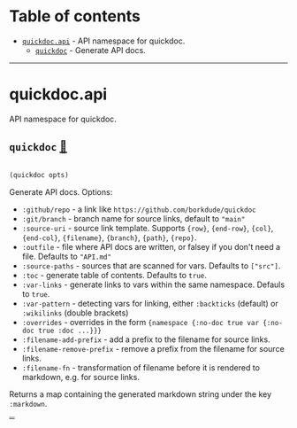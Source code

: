# Table of contents
-  [`quickdoc.api`](#quickdoc.api)  - API namespace for quickdoc.
    -  [`quickdoc`](#quickdoc.api/quickdoc) - Generate API docs.

-----
# <a name="quickdoc.api">quickdoc.api</a>


API namespace for quickdoc.




## <a name="quickdoc.api/quickdoc">`quickdoc`</a> [📃](https://github.com/borkdude/quickdoc/blob/main/src/quickdoc/api.cljc#L17-L80)
<a name="quickdoc.api/quickdoc"></a>
``` clojure

(quickdoc opts)
```


Generate API docs. Options:
  * `:github/repo` -  a link like `https://github.com/borkdude/quickdoc`
  * `:git/branch` - branch name for source links, default to `"main"`
  * `:source-uri` - source link template. Supports `{row}`, `{end-row}`, `{col}`, `{end-col}`, `{filename}`, `{branch}`, `{path}`, `{repo}`.
  * `:outfile` - file where API docs are written, or falsey if you don't need a file. Defaults to `"API.md"`
  * `:source-paths` - sources that are scanned for vars. Defaults to `["src"]`.
  * `:toc` - generate table of contents. Defaults to `true`.
  * `:var-links` - generate links to vars within the same namespace. Defauls to `true`.
  * `:var-pattern` - detecting vars for linking, either `:backticks` (default) or `:wikilinks` (double brackets)
  * `:overrides` - overrides in the form `{namespace {:no-doc true var {:no-doc true :doc ...}}}`
  * `:filename-add-prefix` - add a prefix to the filename for source links.
  * `:filename-remove-prefix` - remove a prefix from the filename for source links.
  * `:filename-fn` - transformation of filename before it is rendered to markdown, e.g. for source links.

  Returns a map containing the generated markdown string under the key `:markdown`.
<p style="font-size: 3px"><a href="https://github.com/borkdude/quickdoc/blob/main/src/quickdoc/api.cljc#L17-L80">source</a></p>

